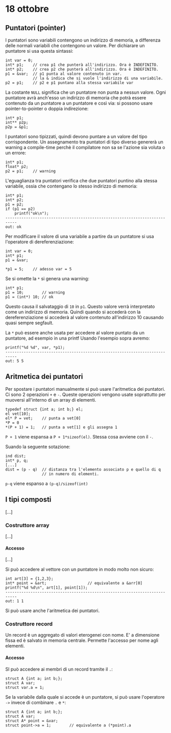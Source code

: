 # 18 ottobre

## Puntatori (pointer)
I puntatori sono variabili contengono un indirizzo di memoria, a differenza delle
normali variabili che contengono un valore. Per dichiarare un puntatore si usa
questa sintassi:

    int var = 0;
    int* p1;    // crea p1 che punterà all'indirizzo. Ora è INDEFINITO.
    int* p2;    // crea p2 che punterà all'indirizzo. Ora è INDEFINITO.
    p1 = &var;  // p1 punta al valore contenuto in var.
                // la & indica che si vuole l'indirizzo di una variabile.
    p2 = p1;    // p2 e p1 puntano alla stessa variabile var

La costante `NULL` significa che un puntatore non punta a nessun valore. Ogni
puntatore avrà anch'esso un indirizzo di memoria che potrà essere contenuto da
un puntatore a un puntatore e così via: si possono usare pointer-to-pointer
o doppia indirezione:

    int* p1;
    int** p2p;
    p2p = &p1;

I puntatori sono tipizzati, quindi devono puntare a un valore del tipo 
corrispondente. Un assegnamento tra puntatori di tipo diverso genererà
un warning a compile-time perchè il compilatore non sa se l'azione sia
voluta o un errore:

    int* p1;
    float* p2;
    p2 = p1;    // warning

L'eguaglianza tra puntatori verifica che due puntatori puntino alla stessa
variabile, ossia che contengano lo stesso indirizzo di memoria:

    int* p1;
    int* p2;
    p1 = p2;
    if (p1 == p2)
        printf("ok\n");
    ---------------------------------------------------------------------------
    out: ok

Per modificare il valore di una variabile a partire da un puntatore si usa
l'operatore di dereferenziazione:

    int var = 0;
    int* p1;
    p1 = &var;

    *p1 = 5;    // adesso var = 5

Se si omette la `*` si genera una warning:

    int* p1;
    p1 = 10;        // warning
    p1 = (int*) 10; // ok

Questo causa il salvataggio di `10` in `p1`. Questo valore verrà interpretato
come un indirizzo di memoria. Quindi quando si accederà con la dereferenziazione
si accederà al valore contenuto all'indirizzo 10 causando quasi sempre segfault.

La `*` può essere anche usata per accedere al valore puntato da un puntatore,
ad esempio in una printf Usando l'esempio sopra avremo:

    printf("%d %d", var, *p1); 
    ---------------------------------------------------------------------------
    out: 5 5

## Aritmetica dei puntatori
Per spostare i puntatori manualmente si può usare l'aritmetica dei puntatori.
Ci sono 2 operazioni `+` e `-`. Queste operazioni vengono usate soprattutto 
per muoversi all'interno di un array di elementi.

    typedef struct {int a; int b;} el;
    el vet[10];
    el* P = vet;    // punta a vet[0]
    *P = 0          
    *(P + 1) = 1;   // punta a vet[1] e gli assegna 1

`P + 1` viene espansa a `P + 1*sizeof(el)`. Stessa cosa avviene con il `-`.

Suando la seguente sotazione:

    ind dist;
    int* p, q;
    [...]
    dist = (p - q)  // distanza tra l'elemento associato p e quello di q
                    // in numero di elementi.

`p-q` viene espanso a `(p-q)/sizeof(int)`

## I tipi composti
[...]

### Costruttore array
[...]

#### Accesso
[...]

Si può accedere al vettore con un puntatore in modo molto non sicuro:

    int art[3] = {1,2,3};
    int* point = &art;                  // equivalente a &arr[0]
    printf("%d %d\n", art[1], point[1]);
    ---------------------------------------------------------------------------
    out: 1 1

Si può usare anche l'aritmetica dei puntatori.

### Costruttore record
Un record è un aggregato di valori eterogenei con nome. E' a dimensione fissa
ed è salvato in memoria centrale. Permette l'accesso per nome agli elementi.

#### Accesso
SI può accedere ai membri di un record tramite il `.`:

    struct A {int a; int b;};
    struct A var;
    struct var.a = 1;

Se la variabile dalla quale si accede è un puntatore, si può usare l'operatore
`->` invece di combinare `.` e `*`:

    struct A {int a; int b;};
    struct A var; 
    struct A* point = &var;
    struct point->a = 1;        // equivalente a (*point).a



